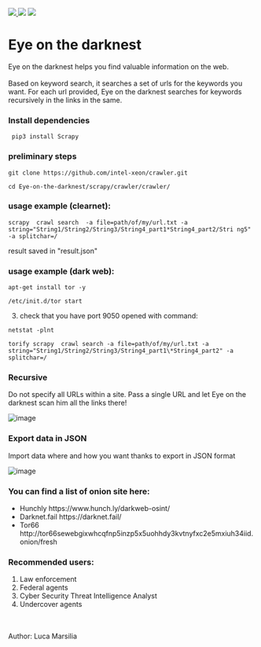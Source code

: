 <a href="https://www.instagram.com/luke_fireeye_1996/
" ><img src="https://img.shields.io/badge/@luke__fireeye__1996-Instragram-blue" /> </a><img src="https://img.shields.io/badge/Tested on Python-3.8%20%7C%203.10-00e600.svg" />
<img src="https://img.shields.io/badge/dark%20web-clearnet-blue" />
# Eye on the darknest

Eye on the darknest helps you find valuable information on the web. <br><br>Based on keyword search, it searches a set of urls for the keywords you want. For each url provided, Eye on the darknest searches for keywords recursively in the links in the same. 

<h3> Install dependencies</h3>

<pre class="notranslate">
<code> pip3 install Scrapy</code>
</pre>

<h3> preliminary steps </h3>

<pre class="notranslate">
<code>git clone https://github.com/intel-xeon/crawler.git</code>
</pre>

<pre class="notranslate">
<code>cd Eye-on-the-darknest/scrapy/crawler/crawler/</code>
</pre>

<h3> usage example (clearnet): </h3>


<pre class="notranslate">
<code>scrapy  crawl search  -a file=path/of/my/url.txt -a string="String1/String2/String3/String4_part1*String4_part2/Stri ng5" -a splitchar=/</code>
</pre>

result saved in "result.json"


<h3> usage example (dark web): </h3>


<pre class="notranslate">
<code>apt-get install tor -y</code>
</pre>
<pre class="notranslate">
<code>/etc/init.d/tor start</code>
</pre>

3. check that you have port 9050 opened with command: <br>
<pre class="notranslate">
<code>netstat -plnt</code>
</pre>
<pre class="notranslate">
<code>torify scrapy  crawl search -a file=path/of/my/url.txt -a string="String1/String2/String3/String4_part1\*String4_part2" -a splitchar=/</code>
</pre>

<h3> Recursive </h3>


Do not specify all URLs within a site. Pass a single URL and let Eye on the darknest scan him all the links there!

![image](https://user-images.githubusercontent.com/37773731/173607760-057a95ea-6863-4d70-83cb-c10d5bd6cf52.png)


<h3> Export data in JSON </h3>

Import data where and how you want thanks to export in JSON format

![image](https://user-images.githubusercontent.com/37773731/173606954-b7f608db-7eb8-4299-97b1-060e2bf8c143.png)





<h3>You can find a list of onion site here:</h3>

<ul>
  <li> Hunchly https://www.hunch.ly/darkweb-osint/</li>
  <li>Darknet.fail https://darknet.fail/</li>
  <li>Tor66 http://tor66sewebgixwhcqfnp5inzp5x5uohhdy3kvtnyfxc2e5mxiuh34iid.onion/fresh</li>
</ul> 
 


<h3> Recommended users: </h3>

1. Law enforcement
2. Federal agents
3. Cyber Security Threat Intelligence Analyst
4. Undercover agents


<br><br>Author: Luca Marsilia
